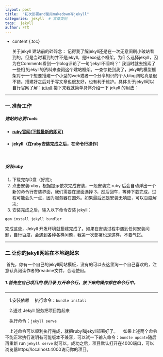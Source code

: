 ```yaml
---
layout: post
title:  "初次部署and使用makedown写jekyll"
categories: jekyll  # 文章类别
tags:  jekyll
author: FTX
---
```


* content
{:toc}

    关于jekyll
    建站前的碎碎念：
    记得我了解jekyll还是在一次无意间刷小破站看到的，但是当时看到的并不是jekyll，是Hexo这个框架。为什么选择jekyll，因为在Comments看到一个blog评论了一句“jekyll不香吗？”
我当时就去搜索了一些相关jekyll的资料来查阅这个建站框架。一查惊艳到我了，jekyll的模型框架对于一个想要搭建一个小型的web或者一个分享知识的个人blog网站真是很不错。搭建好之后对于写文章也很友好，也有利于维护。具体关于jekyll可以自行官网了解：[jekyll](https://jekyllcn.com/docs/home/)
接下来我就简单具体介绍一下 jekyll 的用法：

<hr/>

### 一.准备工作

##### 建站的必要Tools
- #### [ruby官网(下载最新的即可)](https://rubyinstaller.org/downloads/)
- #### jekyll（在ruby安装完成之后，在命令行操作）
&nbsp;
##### 安装ruby

1. 下载完存D盘（好找);
2. 点击安装ruby，根据提示依次完成安装，一般安装完 ruby 后会自动弹出一个新的命令行安装界面，我们需要在里面选择 3，然后回车，等待下载完成，过程可能会久一点，因为服务器在国外。如果最后还是安装无响应，可以百度解决;
3. 安装完成之后，输入以下命令安装 jekyll：
```
gem install jekyll bundler
```

完成这些，Jekyll 开发环境就搭建完成了。如果在安装过程中遇到任何安装问题，自行百度，会遇到各种各样问题，我第一次部署也是这样，不要气馁。&nbsp;
&nbsp;

<hr/>

### 二.让你的jekyll网站在本地跑起来

&nbsp;首先，你有一个自己的jekyll网站模板，没有的可以去这里淘一个自己喜欢的，注意认真阅读作者的readme文件，合理使用。

##### 1.首先在自己项目的 *根目录* 打开命令行，接下来的操作都在命令行中。

---

&emsp;1.安装依赖
&emsp;执行命令：`bundle install`

&emsp;2.通过 Jekyll 服务把项目跑起来

&emsp;执行命令：`jekyll serve`

&emsp;上述命令可以顺利执行完成，就把ruby和jekyll部署好了。
&emsp;如果上述两个命令不能正常执行说明有可能版本不兼容，可以试一下输入命令：`bundle update`随后再重新 run `jekyll serve` 就可以。成功之后，项目默认打开在4000端口，可以浏览器https//localhost:4000访问你的项目。